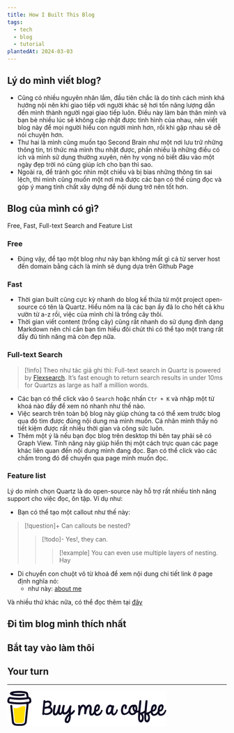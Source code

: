 ```yaml
---
title: How I Built This Blog
tags:
  - tech
  - blog
  - tutorial
plantedAt: 2024-03-03
---
```

## Lý do mình viết blog?
- Cũng có nhiều nguyên nhân lắm, đầu tiên chắc là do tính cách mình khá hướng nội nên khi giao tiếp với người khác sẽ hơi tốn năng lượng dẫn đến mình thành người ngại giao tiếp luôn. Điều này làm bản thân mình và bạn bè nhiều lúc sẽ không cập nhật được tình hình của nhau, nên  viết blog này để mọi người hiểu con người mình hơn, rồi khi gặp nhau sẽ dễ nói chuyện hơn.
- Thư hai là mình cũng muốn tạo Second Brain như một nơi lưu trữ những thông tin, tri thức mà mình thu nhặt được, phần nhiều là những điều có ích và mình sử dụng thường xuyên, nên hy vọng nó biết đâu vào một ngày đẹp trời nó cũng giúp ích cho bạn thì sao.
- Ngoài ra, để tránh góc nhìn một chiều và bị bias những thông tin sai lệch, thì mình cũng muốn một nơi mà được các bạn có thể cùng đọc và góp ý mang tính chất xây dựng để nội dung trở nên tốt hơn.
## Blog của mình có gì?
Free, Fast, Full-text Search and Feature List
### Free
- Đúng vậy, để tạo một blog như này bạn không mất gì cả từ server host đến domain bằng cách là mình sẽ dụng dựa trên Github Page
### Fast
- Thời gian built cũng cực kỳ nhanh do blog kế thừa từ một project open-source có tên là Quartz. Hiểu nôm na là các bạn ấy đã lo cho hết cả khu vườn từ a-z rồi, việc của mình chỉ là trồng cây thôi.
- Thời gian viết content (trồng cây) cũng rất nhanh do sử dụng định dạng Markdown nên chỉ cần bạn tìm hiểu đôi chút thì có thể tạo một trang rất đầy đủ tính năng mà còn đẹp nữa.
### Full-text Search
> [!info] Theo như tác giả ghi thì:
> Full-text search in Quartz is powered by [Flexsearch](https://github.com/nextapps-de/flexsearch). It’s fast enough to return search results in under 10ms for Quartzs as large as half a million words.
- Các bạn có thể click vào ô `Search` hoặc nhấn `Ctr + K` và nhập một từ khoá nào đấy để xem nó nhanh như thế nào.
- Việc search trên toàn bộ blog này giúp chúng ta có thể xem trước blog qua đó tìm được đúng nội dung  mà mình muốn. Cá nhân mình thấy nó tiết kiệm được rất nhiều thời gian và công sức luôn.
- Thêm một ý là nếu bạn đọc blog trên desktop thì bên tay phải sẽ có Graph View. Tính năng này giúp hiển thị một cách trực quan các page khác liên quan đến nội dung mình đang đọc. Bạn có thể click vào các chấm trong đó để chuyển qua page mình muốn đọc.
### Feature list
Lý do mình chọn Quartz là do open-source này hỗ trợ rất nhiều tính năng support cho việc đọc, ôn tập.
Ví dụ như:
- Bạn có thể tạo một callout như thế này:
> [!question]+ Can callouts be nested?
>
> > [!todo]- Yes!, they can.
> >
> > > [!example] You can even use multiple layers of nesting.
Hay
- Di chuyển con chuột vô từ khoá để xem nội dung chi tiết link ở page định nghĩa nó:
	- như này: [about me](index)

Và nhiều thứ khác nữa, có thể đọc thêm tại [đây](https://quartz.jzhao.xyz/features/)
## Đi tìm blog mình thích nhất

## Bắt tay vào làm thôi

## Your turn
---
[!["Buy Me A Coffee"](images/bmc-logo.svg)](https://www.buymeacoffee.com/hoanshirof)
